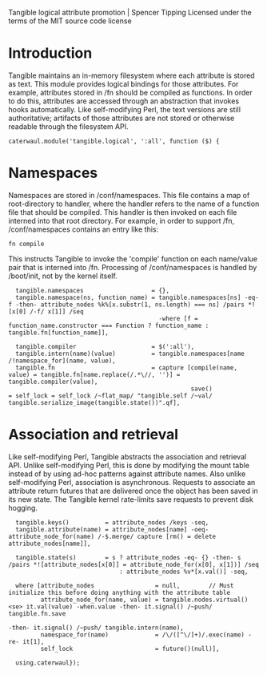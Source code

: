 Tangible logical attribute promotion | Spencer Tipping
Licensed under the terms of the MIT source code license

# Introduction

Tangible maintains an in-memory filesystem where each attribute is stored as text. This module provides logical bindings for those attributes. For example, attributes stored in /fn should be
compiled as functions. In order to do this, attributes are accessed through an abstraction that invokes hooks automatically. Like self-modifying Perl, the text versions are still
authoritative; artifacts of those attributes are not stored or otherwise readable through the filesystem API.

    caterwaul.module('tangible.logical', ':all', function ($) {

# Namespaces

Namespaces are stored in /conf/namespaces. This file contains a map of root-directory to handler, where the handler refers to the name of a function file that should be compiled. This handler
is then invoked on each file interned into that root directory. For example, in order to support /fn, /conf/namespaces contains an entry like this:

    fn compile

This instructs Tangible to invoke the 'compile' function on each name/value pair that is interned into /fn. Processing of /conf/namespaces is handled by /boot/init, not by the kernel itself.

      tangible.namespaces                   = {},
      tangible.namespace(ns, function_name) = tangible.namespaces[ns] -eq- f -then- attribute_nodes %k%[x.substr(1, ns.length) === ns] /pairs *![x[0] /-f/ x[1]] /seq
                                              -where [f = function_name.constructor === Function ? function_name : tangible.fn[function_name]],

      tangible.compiler                     = $(':all'),
      tangible.intern(name)(value)          = tangible.namespaces[name /!namespace_for](name, value),
      tangible.fn                           = capture [compile(name, value) = tangible.fn[name.replace(/.*\//, '')] = tangible.compiler(value),
                                                       save()               = self_lock = self_lock /~flat_map/ "tangible.self /~val/ tangible.serialize_image(tangible.state())".qf],

# Association and retrieval

Like self-modifying Perl, Tangible abstracts the association and retrieval API. Unlike self-modifying Perl, this is done by modifying the mount table instead of by using ad-hoc patterns
against attribute names. Also unlike self-modifying Perl, association is asynchronous. Requests to associate an attribute return futures that are delivered once the object has been saved in
its new state. The Tangible kernel rate-limits save requests to prevent disk hogging.

      tangible.keys()          = attribute_nodes /keys -seq,
      tangible.attribute(name) = attribute_nodes[name] -oeq- attribute_node_for(name) /-$.merge/ capture [rm() = delete attribute_nodes[name]],

      tangible.state(s)        = s ? attribute_nodes -eq- {} -then- s /pairs *![attribute_nodes[x[0]] = attribute_node_for(x[0], x[1])] /seq
                                   : attribute_nodes %v*[x.val()] -seq,

      where [attribute_nodes                 = null,        // Must initialize this before doing anything with the attribute table
             attribute_node_for(name, value) = tangible.nodes.virtual() <se> it.val(value) -when.value -then- it.signal() /~push/ tangible.fn.save
                                                                                                       -then- it.signal() /~push/ tangible.intern(name),
             namespace_for(name)             = /\/([^\/]+)/.exec(name) -re- it[1],
             self_lock                       = future()(null)],

      using.caterwaul});